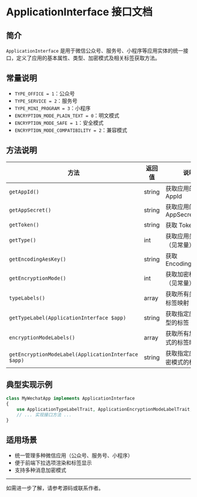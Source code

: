 # ApplicationInterface 接口文档

## 简介

`ApplicationInterface` 是用于微信公众号、服务号、小程序等应用实体的统一接口，定义了应用的基本属性、类型、加密模式及相关标签获取方法。

## 常量说明

- `TYPE_OFFICE = 1`：公众号
- `TYPE_SERVICE = 2`：服务号
- `TYPE_MINI_PROGRAM = 3`：小程序
- `ENCRYPTION_MODE_PLAIN_TEXT = 0`：明文模式
- `ENCRYPTION_MODE_SAFE = 1`：安全模式
- `ENCRYPTION_MODE_COMPATIBILITY = 2`：兼容模式

## 方法说明

| 方法 | 返回值 | 说明 |
| ---- | ------ | ---- |
| `getAppId()` | string | 获取应用的 AppId |
| `getAppSecret()` | string | 获取应用的 AppSecret |
| `getToken()` | string | 获取 Token |
| `getType()` | int | 获取应用类型（见常量） |
| `getEncodingAesKey()` | string | 获取 EncodingAesKey |
| `getEncryptionMode()` | int | 获取加密模式（见常量） |
| `typeLabels()` | array | 获取所有类型的标签映射 |
| `getTypeLabel(ApplicationInterface $app)` | string | 获取指定应用类型的标签 |
| `encryptionModeLabels()` | array | 获取所有加密模式的标签映射 |
| `getEncryptionModeLabel(ApplicationInterface $app)` | string | 获取指定应用加密模式的标签 |

## 典型实现示例

```php
class MyWechatApp implements ApplicationInterface
{
    use ApplicationTypeLabelTrait, ApplicationEncryptionModeLabelTrait;
    // ... 实现接口方法 ...
}
```

## 适用场景

- 统一管理多种微信应用（公众号、服务号、小程序）
- 便于前端下拉选项渲染和标签显示
- 支持多种消息加密模式

---

如需进一步了解，请参考源码或联系作者。 